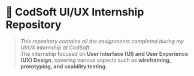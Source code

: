 # 🎨 CodSoft UI/UX Internship Repository  

> *This repository contains all the assignments completed during my UI/UX internship at CodSoft.*  
> The internship focused on **User Interface (UI) and User Experience (UX) Design**, covering various aspects such as **wireframing, prototyping, and usability testing**.  

